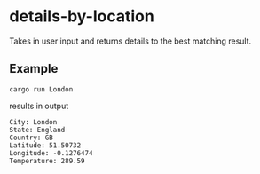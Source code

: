 # details-by-location

Takes in user input and returns details to the best matching result.

## Example
```cargo run London```

results in output
```
City: London 
State: England 
Country: GB 
Latitude: 51.50732 
Longitude: -0.1276474 
Temperature: 289.59
```
